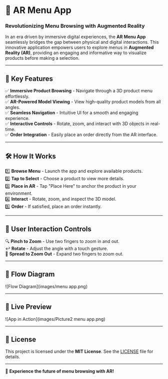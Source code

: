 # 📱 AR Menu App

###  Revolutionizing Menu Browsing with Augmented Reality

In an era driven by immersive digital experiences, the **AR Menu App** seamlessly bridges the gap between physical and digital interactions. This innovative application empowers users to explore menus in **Augmented Reality (AR)**, providing an engaging and informative way to visualize products before making a selection.

---

## 🌟 Key Features

✅ **Immersive Product Browsing** - Navigate through a 3D product menu effortlessly.  
✅ **AR-Powered Model Viewing** - View high-quality product models from all angles.  
✅ **Seamless Navigation** - Intuitive UI for a smooth and engaging experience.  
✅ **Interactive Controls** - Rotate, zoom, and interact with 3D objects in real-time.  
✅ **Order Integration** - Easily place an order directly from the AR interface.  

---

## 🛠 How It Works

1️⃣ **Browse Menu** - Launch the app and explore available products.  
2️⃣ **Tap to Select** - Choose a product to view more details.  
3️⃣ **Place in AR** - Tap "Place Here" to anchor the product in your environment.  
4️⃣ **Interact** - Rotate, zoom, and inspect the 3D model.  
5️⃣ **Order** - If satisfied, place an order instantly.  

---

## 🔁 User Interaction Controls

🔍 **Pinch to Zoom** - Use two fingers to zoom in and out.  
↩️ **Rotate** - Adjust the angle with a touch gesture.  
🔄 **Spread to Zoom Out** - Expand two fingers to zoom out.  

---

## 📌 Flow Diagram

![Flow Diagram](images/menu app.png) 

---

## 📸 Live Preview

![App in Action](images/Picture2 menu app.png) 

---


## 📜 License

This project is licensed under the **MIT License**. See the [LICENSE](#) file for details.

---


🚀 **Experience the future of menu browsing with AR!**

